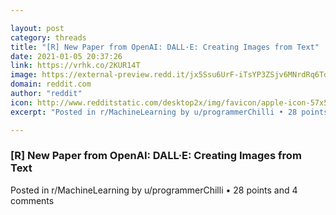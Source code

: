 ```yaml
---

layout: post
category: threads
title: "[R] New Paper from OpenAI: DALL·E: Creating Images from Text"
date: 2021-01-05 20:37:26
link: https://vrhk.co/2KUR14T
image: https://external-preview.redd.it/jx5Ssu6UrF-iTsYP3ZSjv6MNrdRq6TdPkLWley1uajk.jpg?width=1200&height=628.272251309&auto=webp&crop=1200:628.272251309,smart&s=b0d6bc4b63520756aaa8141a14e4b9a86f700993
domain: reddit.com
author: "reddit"
icon: http://www.redditstatic.com/desktop2x/img/favicon/apple-icon-57x57.png
excerpt: "Posted in r/MachineLearning by u/programmerChilli • 28 points and 4 comments"

---
```


### [R] New Paper from OpenAI: DALL·E: Creating Images from Text

Posted in r/MachineLearning by u/programmerChilli • 28 points and 4 comments